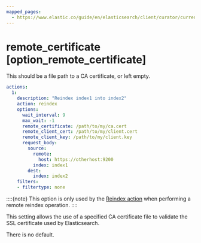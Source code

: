 ```yaml
---
mapped_pages:
  - https://www.elastic.co/guide/en/elasticsearch/client/curator/current/option_remote_certificate.html
---
```


# remote_certificate [option_remote_certificate]

This should be a file path to a CA certificate, or left empty.

```yaml
actions:
  1:
    description: "Reindex index1 into index2"
    action: reindex
    options:
      wait_interval: 9
      max_wait: -1
      remote_certificate: /path/to/my/ca.cert
      remote_client_cert: /path/to/my/client.cert
      remote_client_key: /path/to/my/client.key
      request_body:
        source:
          remote:
            host: https://otherhost:9200
          index: index1
        dest:
          index: index2
    filters:
    - filtertype: none
```

::::{note}
This option is only used by the [Reindex action](/reference/reindex.md) when performing a remote reindex operation.
::::


This setting allows the use of a specified CA certificate file to validate the SSL certificate used by Elasticsearch.

There is no default.

